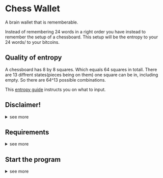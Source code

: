 # Chess Wallet
A brain wallet that is rememberable.

Instead of remembering 24 words in a right order you have instead to remember the setup of a chessboard.
This setup will be the entropy to your 24 words/ to your bitcoins.

## Quality of entropy
A chessboard has 8 by 8 squares. Which equals 64 squares in totall.
There are 13 diffrent states(pieces being on them) one square can be in, including empty.
So there are 64^13 possible combinations.

This [entropy guide](EntropyGuide.md) instructs you on what to input.

## Disclaimer!
<details>
<summary>see more</summary>
This was only designed for Bitcoin. No other shitcoin.<br>
I take no responsibility of my code. If you lose your Bitcoins its your fault.<br>
You can review the code yourself before using it.<br>
</details>

## Requirements
<details>
<summary>see more</summary>

1. Install the latest version of Python3 [here](python.org).
    - Check add to PATH in the installation
2. Download this repository and unzip it

</details>

## Start the program
<details>
<summary>see more</summary>

1. Navigate to the Chess-Wallet folder and open it
2. Open the install-libraries-windows or install-libraries-linux file to dowload the libraries
3. Disconnect your Wifi
4. Open the start-on-windows or start-on-linux file to start the program

</details>
